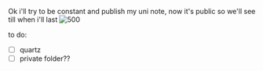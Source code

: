 Ok i'll try to be constant and publish my uni note, now it's public so we'll see till when i'll last
![500](https://github.com/user-attachments/assets/c4abe62c-2b5e-42ff-93da-c9f4e710acff)

to do:
- [ ] quartz
- [ ] private folder??
